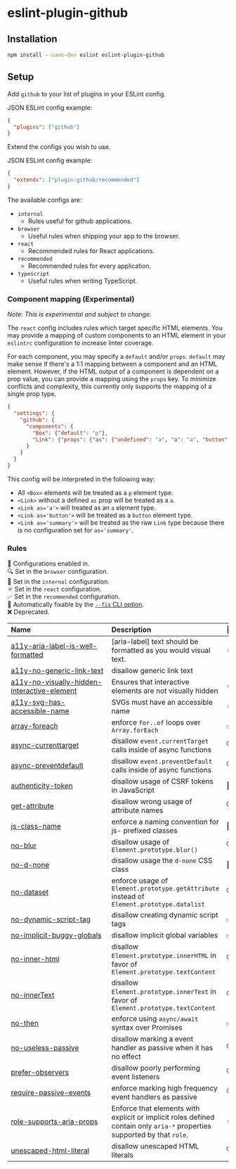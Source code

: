 # eslint-plugin-github

## Installation

```sh
npm install --save-dev eslint eslint-plugin-github
```

## Setup

Add `github` to your list of plugins in your ESLint config.

JSON ESLint config example:

```json
{
  "plugins": ["github"]
}
```

Extend the configs you wish to use.

JSON ESLint config example:

```json
{
  "extends": ["plugin:github/recommended"]
}
```

The available configs are:

- `internal`
  - Rules useful for github applications.
- `browser`
  - Useful rules when shipping your app to the browser.
- `react`
  - Recommended rules for React applications.
- `recommended`
  - Recommended rules for every application.
- `typescript`
  - Useful rules when writing TypeScript.

### Component mapping (Experimental)

_Note: This is experimental and subject to change._

The `react` config includes rules which target specific HTML elements. You may provide a mapping of custom components to an HTML element in your `eslintrc` configuration to increase linter coverage.

For each component, you may specify a `default` and/or `props`. `default` may make sense if there's a 1:1 mapping between a component and an HTML element. However, if the HTML output of a component is dependent on a prop value, you can provide a mapping using the `props` key. To minimize conflicts and complexity, this currently only supports the mapping of a single prop type.

```json
{
  "settings": {
    "github": {
      "components": {
        "Box": {"default": "p"},
        "Link": {"props": {"as": {"undefined": "a", "a": "a", "button": "button"}}}
      }
    }
  }
}
```

This config will be interpreted in the following way:

- All `<Box>` elements will be treated as a `p` element type.
- `<Link>` without a defined `as` prop will be treated as a `a`.
- `<Link as='a'>` will treated as an `a` element type.
- `<Link as='button'>` will be treated as a `button` element type.
- `<Link as='summary'>` will be treated as the raw `Link` type because there is no configuration set for `as='summary'`.

### Rules

<!-- begin auto-generated rules list -->

💼 Configurations enabled in.\
🔍 Set in the `browser` configuration.\
🔐 Set in the `internal` configuration.\
⚛️ Set in the `react` configuration.\
✅ Set in the `recommended` configuration.\
🔧 Automatically fixable by the [`--fix` CLI option](https://eslint.org/docs/user-guide/command-line-interface#--fix).\
❌ Deprecated.

| Name                                                                                                     | Description                                                                                                              | 💼 | 🔧 | ❌  |
| :------------------------------------------------------------------------------------------------------- | :----------------------------------------------------------------------------------------------------------------------- | :- | :- | :- |
| [a11y-aria-label-is-well-formatted](docs/rules/a11y-aria-label-is-well-formatted.md)                     | [aria-label] text should be formatted as you would visual text.                                                          | ⚛️ |    |    |
| [a11y-no-generic-link-text](docs/rules/a11y-no-generic-link-text.md)                                     | disallow generic link text                                                                                               |    |    | ❌  |
| [a11y-no-visually-hidden-interactive-element](docs/rules/a11y-no-visually-hidden-interactive-element.md) | Ensures that interactive elements are not visually hidden                                                                | ⚛️ |    |    |
| [a11y-svg-has-accessible-name](docs/rules/a11y-svg-has-accessible-name.md)                               | SVGs must have an accessible name                                                                                        | ⚛️ |    |    |
| [array-foreach](docs/rules/array-foreach.md)                                                             | enforce `for..of` loops over `Array.forEach`                                                                             | ✅  |    |    |
| [async-currenttarget](docs/rules/async-currenttarget.md)                                                 | disallow `event.currentTarget` calls inside of async functions                                                           | 🔍 |    |    |
| [async-preventdefault](docs/rules/async-preventdefault.md)                                               | disallow `event.preventDefault` calls inside of async functions                                                          | 🔍 |    |    |
| [authenticity-token](docs/rules/authenticity-token.md)                                                   | disallow usage of CSRF tokens in JavaScript                                                                              | 🔐 |    |    |
| [get-attribute](docs/rules/get-attribute.md)                                                             | disallow wrong usage of attribute names                                                                                  | 🔍 | 🔧 |    |
| [js-class-name](docs/rules/js-class-name.md)                                                             | enforce a naming convention for js- prefixed classes                                                                     | 🔐 |    |    |
| [no-blur](docs/rules/no-blur.md)                                                                         | disallow usage of `Element.prototype.blur()`                                                                             | 🔍 |    |    |
| [no-d-none](docs/rules/no-d-none.md)                                                                     | disallow usage the `d-none` CSS class                                                                                    | 🔐 |    |    |
| [no-dataset](docs/rules/no-dataset.md)                                                                   | enforce usage of `Element.prototype.getAttribute` instead of `Element.prototype.datalist`                                | 🔍 |    |    |
| [no-dynamic-script-tag](docs/rules/no-dynamic-script-tag.md)                                             | disallow creating dynamic script tags                                                                                    | ✅  |    |    |
| [no-implicit-buggy-globals](docs/rules/no-implicit-buggy-globals.md)                                     | disallow implicit global variables                                                                                       | ✅  |    |    |
| [no-inner-html](docs/rules/no-inner-html.md)                                                             | disallow `Element.prototype.innerHTML` in favor of `Element.prototype.textContent`                                       | 🔍 |    |    |
| [no-innerText](docs/rules/no-innerText.md)                                                               | disallow `Element.prototype.innerText` in favor of `Element.prototype.textContent`                                       | 🔍 | 🔧 |    |
| [no-then](docs/rules/no-then.md)                                                                         | enforce using `async/await` syntax over Promises                                                                         | ✅  |    |    |
| [no-useless-passive](docs/rules/no-useless-passive.md)                                                   | disallow marking a event handler as passive when it has no effect                                                        | 🔍 | 🔧 |    |
| [prefer-observers](docs/rules/prefer-observers.md)                                                       | disallow poorly performing event listeners                                                                               | 🔍 |    |    |
| [require-passive-events](docs/rules/require-passive-events.md)                                           | enforce marking high frequency event handlers as passive                                                                 | 🔍 |    |    |
| [role-supports-aria-props](docs/rules/role-supports-aria-props.md)                                       | Enforce that elements with explicit or implicit roles defined contain only `aria-*` properties supported by that `role`. | ⚛️ |    |    |
| [unescaped-html-literal](docs/rules/unescaped-html-literal.md)                                           | disallow unescaped HTML literals                                                                                         | 🔍 |    |    |

<!-- end auto-generated rules list -->
